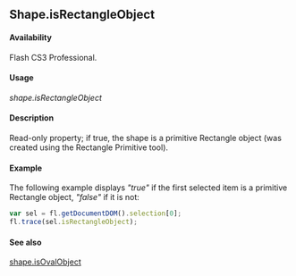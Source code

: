 ## Shape.isRectangleObject

#### Availability

Flash CS3 Professional.

#### Usage

*shape.isRectangleObject*

#### Description

Read-only property; if true, the shape is a primitive Rectangle object (was created using the Rectangle Primitive tool).

#### Example

The following example displays *"true"* if the first selected item is a primitive Rectangle object, *"false"* if it is not:

```javascript
var sel = fl.getDocumentDOM().selection[0]; 
fl.trace(sel.isRectangleObject);

```

#### See also

[shape.isOvalObject](../Shape_object/shape9.md)
